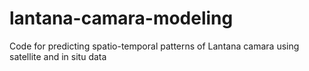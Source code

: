 # lantana-camara-modeling
Code for predicting spatio-temporal patterns of Lantana camara using satellite and in situ data

